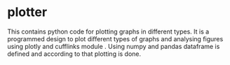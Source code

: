 # plotter
This contains python code for plotting graphs in different types.
It is a programmed design to plot different types of graphs and analysing figures using plotly and cufflinks module .
Using numpy and pandas dataframe is defined and according to that plotting is done.

